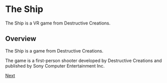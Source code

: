 # The Ship

The Ship is a VR game from Destructive Creations.

## Overview

The Ship is a game from Destructive Creations.

The game is a first-person shooter developed by Destructive Creations and published by Sony Computer Entertainment Inc.

[Next](487.md)